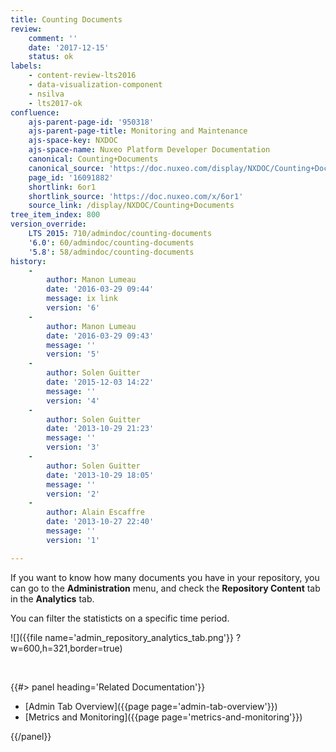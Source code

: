 ```yaml
---
title: Counting Documents
review:
    comment: ''
    date: '2017-12-15'
    status: ok
labels:
    - content-review-lts2016
    - data-visualization-component
    - nsilva
    - lts2017-ok
confluence:
    ajs-parent-page-id: '950318'
    ajs-parent-page-title: Monitoring and Maintenance
    ajs-space-key: NXDOC
    ajs-space-name: Nuxeo Platform Developer Documentation
    canonical: Counting+Documents
    canonical_source: 'https://doc.nuxeo.com/display/NXDOC/Counting+Documents'
    page_id: '16091882'
    shortlink: 6or1
    shortlink_source: 'https://doc.nuxeo.com/x/6or1'
    source_link: /display/NXDOC/Counting+Documents
tree_item_index: 800
version_override:
    LTS 2015: 710/admindoc/counting-documents
    '6.0': 60/admindoc/counting-documents
    '5.8': 58/admindoc/counting-documents
history:
    -
        author: Manon Lumeau
        date: '2016-03-29 09:44'
        message: ix link
        version: '6'
    -
        author: Manon Lumeau
        date: '2016-03-29 09:43'
        message: ''
        version: '5'
    -
        author: Solen Guitter
        date: '2015-12-03 14:22'
        message: ''
        version: '4'
    -
        author: Solen Guitter
        date: '2013-10-29 21:23'
        message: ''
        version: '3'
    -
        author: Solen Guitter
        date: '2013-10-29 18:05'
        message: ''
        version: '2'
    -
        author: Alain Escaffre
        date: '2013-10-27 22:40'
        message: ''
        version: '1'

---
```

If you want to know how many documents you have in your repository, you can go to the **Administration** menu, and check the **Repository Content** tab in the **Analytics** tab.

You can filter the statisticts on a specific time period.

![]({{file name='admin_repository_analytics_tab.png'}} ?w=600,h=321,border=true)

&nbsp;

<div class="row" data-equalizer data-equalize-on="medium"><div class="column medium-6">{{#> panel heading='Related Documentation'}}

- [Admin Tab Overview]({{page page='admin-tab-overview'}})
- [Metrics and Monitoring]({{page page='metrics-and-monitoring'}})

{{/panel}}</div><div class="column medium-6">

&nbsp;

</div></div>
